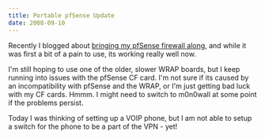```yaml
---
title: Portable pfSense Update
date: 2008-09-10
---
```

Recently I blogged about <a href="http://www.docunext.com/blog/2008/08/21/bringing-my-pfsense-firewall-along/">bringing my pfSense firewall along</a>, and while it was first a bit of a pain to use, its working really well now.

I'm still hoping to use one of the older, slower WRAP boards, but I keep running into issues with the pfSense CF card. I'm not sure if its caused by an incompatibility with pfSense and the WRAP, or I'm just getting bad luck with my CF cards. Hmmm. I might need to switch to m0n0wall at some point if the problems persist.

Today I was thinking of setting up a VOIP phone, but I am not able to setup a switch for the phone to be a part of the VPN - yet!

